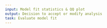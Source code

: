 ```yaml
---
input: Model fit statistics & QQ plot
output: Decision to accept or modify analysis 
task: Evaluate model fit
---
```

